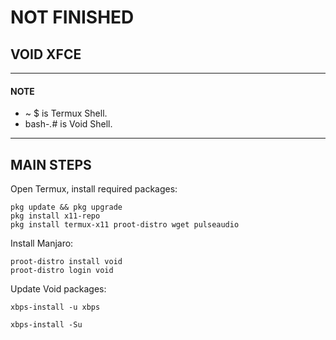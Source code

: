 # NOT FINISHED

## VOID XFCE
---
#### NOTE
* ~ $ is Termux Shell.
* bash-*.*# is Void Shell.
---
## MAIN STEPS
Open Termux, install required packages:
```
pkg update && pkg upgrade
pkg install x11-repo
pkg install termux-x11 proot-distro wget pulseaudio
```
Install Manjaro:
```
proot-distro install void
proot-distro login void
```
Update Void packages:
```
xbps-install -u xbps
```
```
xbps-install -Su
```
